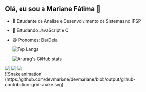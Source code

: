 ## Olá, eu sou a Mariane Fátima 👋

- 🔭 Estudante de Analise e Desenvolvimento de Sistemas no IFSP
- 🌱 Estudando JavaScript e C
- 😄 Pronomes: Ela/Dela

  ![Top Langs](https://github-readme-stats.vercel.app/api/top-langs/?username=devmariane&layout=donut&theme=dracula&locale=pt-br)

  ![Anurag's GitHub stats](https://github-readme-stats.vercel.app/api?username=devmariane&show_icons=true&theme=dracula&locale=pt-br)

<div> 
  <a href="https://www.instagram.com/mariane.fatima.1/" target="_blank"><img src="https://img.shields.io/badge/-Instagram-%23E4405F?style=for-the-badge&logo=instagram&logoColor=white" target="_blank"></a> 
  <a href ="mailto:marianefatima00@gmail.com"><img src="https://img.shields.io/badge/-Gmail-%23333?style=for-the-badge&logo=gmail&logoColor=white" target="_blank"></a>
  <a href="https://www.linkedin.com/in/mariane-f%C3%A1tima-236777234/" target="_blank"><img src="https://img.shields.io/badge/-LinkedIn-%230077B5?style=for-the-badge&logo=linkedin&logoColor=white" target="_blank"></a> 
  
</div>
![Snake animation](https://github.com/devmariane/devmariane/blob/output/github-contribution-grid-snake.svg)


